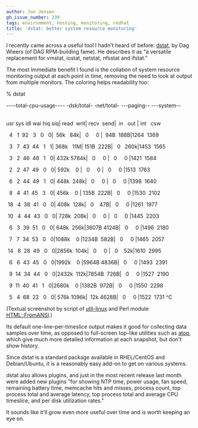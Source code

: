 ```yaml
---
author: Jon Jensen
gh_issue_number: 239
tags: environment, hosting, monitoring, redhat
title: 'dstat: better system resource monitoring'
---
```




I recently came across a useful tool I hadn't heard of before: [dstat](http://dag.wieers.com/home-made/dstat/), by Dag Wieers (of DAG RPM-building fame). He describes it as "a versatile replacement for vmstat, iostat, netstat, nfsstat and ifstat."

The most immediate benefit I found is the collation of system resource monitoring output at each point in time, removing the need to look at output from multiple monitors. The coloring helps readability too:

% dstat                                                                         

----total-cpu-usage---- -dsk/total- -net/total- ---paging-- ---system--         

usr sys idl wai hiq siq| read  writ| recv  send|  in   out | int   csw          

  4   1  92   3   0   0|  56k   84k|   0     0 |  94B  188B|1264  1369          

  3   7  43  44   1   1| 368k   11M| 151B  222B|   0   260k|1453  1565          

  3   2  46  48   1   0| 432k 5784k|   0     0 |   0     0 |1421  1584          

  2   2  47  49   0   0| 592k    0 |   0     0 |   0     0 |1513  1763          

  6   2  44  49   1   0| 448k  248k|   0     0 |   0     0 |1398  1640          

  8   4  41  45   3   0| 456k    0 | 135B  222B|   0     0 |1530  2102          

 18   4  38  41   0   0| 408k  128k|   0    47B|   0     0 |1261  1977          

 10   4  44  43   0   0| 728k  208k|   0     0 |   0     0 |1445  2203          

  6   3  39  51   0   0| 648k  256k|3607B 4124B|   0     0 |1496  2180          

  7   7  34  53   0   0|1088k    0 |1234B  582B|   0     0 |1465  2057          

 14   8  28  49   0   0|2856k  104k|   0     0 |   0    52k|1610  2995          

  6   6  43  45   0   0|1992k    0 |5964B 4836B|   0     0 |1493  2391          

  9  14  34  44   0   0|2432k  112k|7854B  726B|   0     0 |1527  2190          

  9  11  40  41   1   0|2680k    0 |1382B  972B|   0     0 |1550  2298          

  5   4  68  22   0   0| 576k 1096k|  12k 4628B|   0     0 |1522  1731 ^C       

(Textual screenshot by script of [util-linux](http://userweb.kernel.org/~kzak/util-linux-ng/) and Perl module [HTML::FromANSI](http://search.cpan.org/perldoc?HTML::FromANSI).)

Its default one-line-per-timeslice output makes it good for collecting data samples over time, as opposed to full-screen top-like utilities such as [atop](http://www.atcomputing.nl/Tools/atop/), which give much more detailed information at each snapshot, but don't show history.

Since dstat is a standard package available in RHEL/CentOS and Debian/Ubuntu, it is a reasonably easy add-on to get on various systems.

dstat also allows plugins, and just in the most recent release last month were added new plugins "for showing NTP time, power usage, fan speed, remaining battery time, memcache hits and misses, process count, top process total and average latency, top process total and average CPU timeslice, and per disk utilization rates."

It sounds like it'll grow even more useful over time and is worth keeping an eye on.


